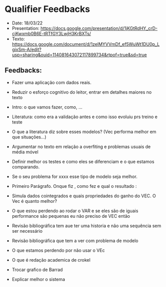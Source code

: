 
# Qualifier Feedbacks

- Date: 18/03/22
- Presentation: https://docs.google.com/presentation/d/1jKGtRdHY_crD-cjKwxmb0B6E-tRTfGY3LwjH3KrBXTs/
- Texto: https://docs.google.com/document/d/1zelMYVVmDf_ef5WuWt1DU0p_LgixSm-A/edit?usp=sharing&ouid=114081643072117899734&rtpof=true&sd=true


## Feedbacks: 
- Fazer uma aplicação com dados reais.
- Reduzir o esforço cognitivo do leitor, entrar em detalhes maiores no texto
- Intro: o que vamos fazer, como, …
- Literatura: como era a validação antes e como isso evoluiu prs treino e teste
- O que a literatura diz sobre esses modelos? (Vec performa melhor em que situações…)
- Argumentar no texto em relação a overfiting e problemas usuais de média móvel 
- Definir melhor os testes e como eles se diferenciam e o que estamos comparando.
- Se o seu problema for xxxx esse tipo de modelo seja melhor.

- Primeiro Parágrafo. Onque fiz , como fez e qual o resultado :
- Simula dados cointegrados e quais propriedades do ganho do VEC. O Vec é quanto melhor?
- O que estou perdendo ao rodar o VAR e se eles são de iguais performance são pequenas eu não preciso de VEC então
- Revisão bibliográfica tem aue ter uma historia e não uma sequência sem ser necessário 
- Revisão bibliográfica que tem a ver com problema de modelo
-  O que estamos perdendo por não usar o VEc
-  O que é redação academica de crokel
-  Trocar grafico de Barrad
-  Explicar melhor o sistema